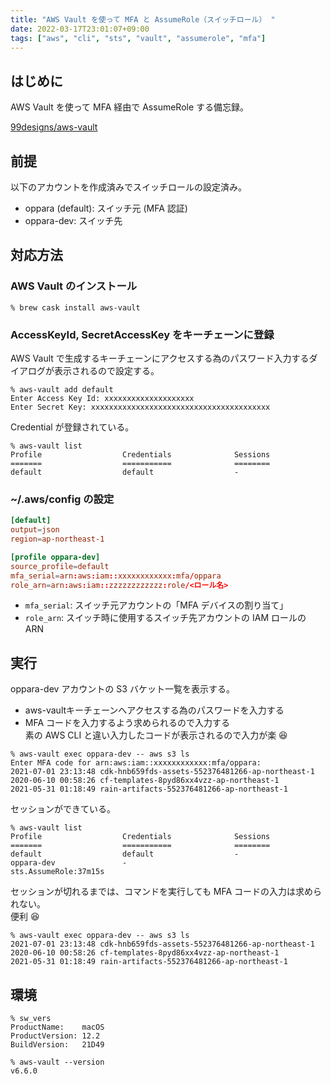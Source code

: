 ```yaml
---
title: "AWS Vault を使って MFA と AssumeRole（スイッチロール） "
date: 2022-03-17T23:01:07+09:00
tags: ["aws", "cli", "sts", "vault", "assumerole", "mfa"]
---
```


## はじめに

AWS Vault を使って MFA 経由で AssumeRole する備忘録。

[99designs/aws-vault](https://github.com/99designs/aws-vault)

## 前提

以下のアカウントを作成済みでスイッチロールの設定済み。

* oppara (default): スイッチ元 (MFA 認証)
* oppara-dev: スイッチ先

## 対応方法

### AWS Vault のインストール

```console
% brew cask install aws-vault
```

### AccessKeyId, SecretAccessKey をキーチェーンに登録

AWS Vault で生成するキーチェーンにアクセスする為のパスワード入力するダイアログが表示されるので設定する。

```console
% aws-vault add default
Enter Access Key Id: xxxxxxxxxxxxxxxxxxxx
Enter Secret Key: xxxxxxxxxxxxxxxxxxxxxxxxxxxxxxxxxxxxxxxx
```

Credential が登録されている。

```console
% aws-vault list
Profile                  Credentials              Sessions
=======                  ===========              ========
default                  default                  -
```

### ~/.aws/config の設定

```toml
[default]
output=json
region=ap-northeast-1

[profile oppara-dev]
source_profile=default
mfa_serial=arn:aws:iam::xxxxxxxxxxxx:mfa/oppara
role_arn=arn:aws:iam::zzzzzzzzzzzz:role/<ロール名>
```
* `mfa_serial`:  スイッチ元アカウントの「MFA デバイスの割り当て」
* `role_arn`:  スイッチ時に使用するスイッチ先アカウントの IAM ロールの ARN

## 実行

oppara-dev アカウントの S3 バケット一覧を表示する。  
- aws-vaultキーチェーンへアクセスする為のパスワードを入力する
- MFA コードを入力するよう求められるので入力する  
素の AWS CLI と違い入力したコードが表示されるので入力が楽 😆

```console
% aws-vault exec oppara-dev -- aws s3 ls
Enter MFA code for arn:aws:iam::xxxxxxxxxxxx:mfa/oppara:
2021-07-01 23:13:48 cdk-hnb659fds-assets-552376481266-ap-northeast-1
2020-06-10 00:58:26 cf-templates-8pyd86xx4vzz-ap-northeast-1
2021-05-31 01:18:49 rain-artifacts-552376481266-ap-northeast-1
```

セッションができている。

```console
% aws-vault list
Profile                  Credentials              Sessions
=======                  ===========              ========
default                  default                  -
oppara-dev               -                        sts.AssumeRole:37m15s
```

セッションが切れるまでは、コマンドを実行しても MFA コードの入力は求められない。  
便利 😆

```console
% aws-vault exec oppara-dev -- aws s3 ls
2021-07-01 23:13:48 cdk-hnb659fds-assets-552376481266-ap-northeast-1
2020-06-10 00:58:26 cf-templates-8pyd86xx4vzz-ap-northeast-1
2021-05-31 01:18:49 rain-artifacts-552376481266-ap-northeast-1
```

## 環境

```console
% sw_vers
ProductName:    macOS
ProductVersion: 12.2
BuildVersion:   21D49

% aws-vault --version
v6.6.0
```
